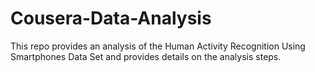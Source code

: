 # Cousera-Data-Analysis
This repo provides an analysis of the Human Activity Recognition Using Smartphones Data Set and provides details on the analysis steps.
